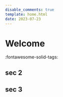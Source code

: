 ```yaml
---
disable_comments: true
template: home.html
date: 2023-07-23
---
```


# Welcome

:fontawesome-solid-tags:

## sec 2

## sec 3


<div style="height: 150vh"></div>